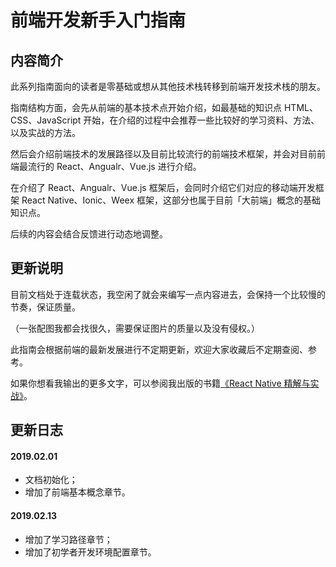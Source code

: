# 前端开发新手入门指南

## 内容简介

此系列指南面向的读者是零基础或想从其他技术栈转移到前端开发技术栈的朋友。

指南结构方面，会先从前端的基本技术点开始介绍，如最基础的知识点 HTML、CSS、JavaScript 开始，在介绍的过程中会推荐一些比较好的学习资料、方法、以及实战的方法。

然后会介绍前端技术的发展路径以及目前比较流行的前端技术框架，并会对目前前端最流行的 React、Angualr、Vue.js 进行介绍。

在介绍了 React、Angualr、Vue.js 框架后，会同时介绍它们对应的移动端开发框架 React Native、Ionic、Weex 框架，这部分也属于目前「大前端」概念的基础知识点。

后续的内容会结合反馈进行动态地调整。

## 更新说明

目前文档处于连载状态，我空闲了就会来编写一点内容进去，会保持一个比较慢的节奏，保证质量。

（一张配图我都会找很久，需要保证图片的质量以及没有侵权。）

此指南会根据前端的最新发展进行不定期更新，欢迎大家收藏后不定期查阅、参考。

如果你想看我输出的更多文字，可以参阅我出版的书籍[《React Native 精解与实战》](http://rn.parryqiu.com/)。

## 更新日志

#### 2019.02.01

* 文档初始化；
* 增加了前端基本概念章节。

#### 2019.02.13

* 增加了学习路径章节；
* 增加了初学者开发环境配置章节。
